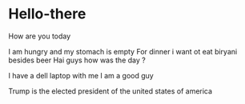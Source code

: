 # Hello-there

How are you today

I am hungry and my stomach is empty
For dinner i want ot eat biryani besides beer 
Hai guys how was the day ?

I have a dell laptop with me
I am a good guy 

Trump is the elected president of the united states of america
